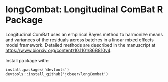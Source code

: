 # longCombat: Longitudinal ComBat R Package

Longitudinal ComBat uses an empirical Bayes method to harmonize means and variances of the residuals across batches in a linear mixed effects model framework. Detailed methods are described in the manuscript at https://www.biorxiv.org/content/10.1101/868810v4.

Install package with: 
```{r, include=FALSE}
install.packages('devtools')
devtools::install_github('jcbeer/longCombat')
```

